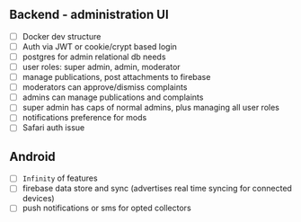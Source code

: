 ## Backend - administration UI

- [ ] Docker dev structure
- [ ] Auth via JWT or cookie/crypt based login
- [ ] postgres for admin relational db needs
- [ ] user roles: super admin, admin, moderator
- [ ] manage publications, post attachments to firebase
- [ ] moderators can approve/dismiss complaints
- [ ] admins can manage publications and complaints
- [ ] super admin has caps of normal admins, plus managing all user roles
- [ ] notifications preference for mods
- [ ] Safari auth issue

<!-- and more to come -->

## Android

- [ ] `Infinity` of features
- [ ] firebase data store and sync (advertises real time syncing for connected devices)
- [ ] push notifications or sms for opted collectors

<!-- and more to come (send help) -->
